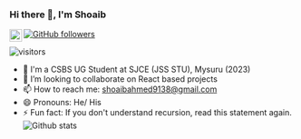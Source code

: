 ### Hi there 👋, I'm Shoaib
<a href="https://www.linkedin.com/in/shoaib-ahmed-s-990b301a9/">
  <img align="left" alt="Shoaib's Linkdein" width="22px" src="https://cdn.jsdelivr.net/npm/simple-icons@v3/icons/linkedin.svg" />
</a>

[![GitHub followers](https://img.shields.io/github/followers/shoaibahmed9138.svg?style=social&label=Follow)](https://github.com/shoaibahmed9138?tab=followers)

![visitors](https://visitor-badge.laobi.icu/badge?page_id=shoaibahmed9138.shoaibahmed9138)

- 🔭 I'm a CSBS UG Student at SJCE (JSS STU), Mysuru (2023)
- 👯 I’m looking to collaborate on React based projects
- 📫 How to reach me: shoaibahmed9138@gmail.com
- 😄 Pronouns: He/ His
- ⚡ Fun fact: If you don't understand recursion, read this statement again.
![Github stats](https://github-readme-stats.vercel.app/api?username=shoaibahmed9138)

